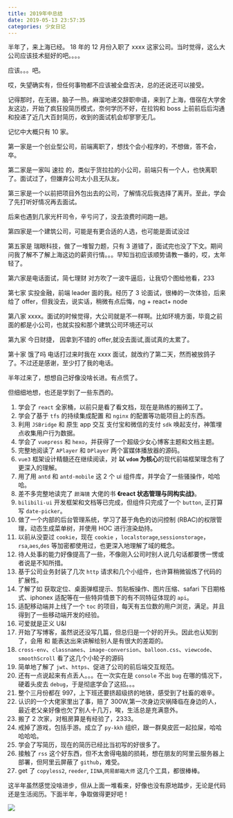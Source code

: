 ```yaml
---
title: 2019年中总结
date: 2019-05-13 23:57:35
categories: 少女日记
---
```


半年了，来上海已经。 18 年的 12 月份入职了 xxxx 这家公司。当时觉得，这么大公司应该技术挺好的吧。。。。

<!--more-->

应该。。。吧。

哎，失望确实有，但任何事物都不应该被全盘否决，总的还说还可以接受。

记得那时，在无锡，脑子一热，麻溜地递交辞职申请，来到了上海，借宿在大学舍友这边，开始了疯狂投简历模式，奈何学历不好，在拉钩和 boss 上前前后后沟通和投递了近几大百封简历，收到的面试机会却寥寥无几。

记忆中大概只有 10 家。

第一家是一个创业型公司，前端离职了，想找个会小程序的，不想做，答不会，卒。

第二家是一家叫 速拉 的，类似于货拉拉的小公司，前端只有一个人，也快离职了。面试过了，但嫌弃公司太小且无队友。

第三家是一个以前把项目外包出去的公司，了解情况后我选择了离开。至此，学会了先打听好情况再去面试。

后来也遇到几家光杆司令，辛亏问了，没去浪费时间跑一趟。

第四家是一个建筑公司，可能是有更合适的人选，也可能是面试没过

第五家是 瑞眼科技，做了一堆智力题，只有 3 道错了，面试完也没了下文。期间问我了解不了解上海这边的薪资行情。。。早知当初应该顺势请教一番的，哎，太年轻了。

第六家是电话面试，简七理财 对方吹了一波牛逼后，让我切个图给他看，233

第七家 实投金融，前端 leader 面的我。经历了 3 论面试，很棒的一次体验，后来给了 offer，但我没去，说实话，稍微有点后悔，ng + react+ node

第八家 xxxx。面试的时候觉得，大公司就是不一样啊。比如环境方面，毕竟之前面的都是小公司，也就实投和那个建筑公司环境还可以

第九家 今日财捷， 因拿到不错的 offer,就没去面试,面试真的太累了。

第十家 饿了吗 电话打过来时我在 xxxx 面试，就改约了第二天，然而被放鸽子了。不过还是感谢，至少打了我的电话。

半年过来了，想想自己好像没啥长进。有点慌了。

但细细地想，也还是学到了一些东西的。

1. 学会了 `react` 全家桶，以前只是看了看文档，现在是熟练的搬砖工了。
2. 学会了基于 `tfs` 的持续集成配置 和 `nginx` 的配置等功能项目上的东西。
3. 利用 `JSBridge` 和 原生 app 交互 支付宝和微信的支付 `sdk` 唤起支付，神策埋点收集用户行为数据。
4. 学会了 `vuepress` 和 `hexo`，并获得了一个超级少女心博客主题和文档主题。
5. 完整地阅读了 `APlayer` 和 `DPlayer` 两个富媒体播放器的源码。
6. `vue3` 框架设计精髓还在继续阅读，对 **以 `vdom` 为核心**的现代前端框架理念有了更深入的理解。
7. 用了用 `antd` 和 `antd-mobile` 这 2 个 ui 组件库，并学会了一些骚操作，哈哈哈。
8. 差不多完整地读完了 `颜海镜` 大佬的书 **《react 状态管理与同构实战》**。
9. `bilibili-ui` 开发框架和文档等已完成，但组件只完成了一个 `button`, 正打算写 `date-picker`。
10. 做了一个内部的后台管理系统，学习了基于角色的访问控制 (RBAC)的权限管理，动态生成菜单树，并使用 HOC 进行渲染劫持。
11. 以前从没耍过 `cookie`，现在 `cookie` ，`localstorage`,`sessionstorage`，`rsa`,`aes`,`des` 等加密都使用过，也更深入地理解了域的概念。
12. 待人处事的能力好像提高了一些，不像刚入公司时别人说几句话都要愣一愣或者说是不知所措。
13. 基于公司业务封装了几次 `http` 请求和几个小组件，也许算稍微锻炼了代码的扩展性。
14. 了解了如 获取定位、桌面弹框提示、剪贴板操作、图片压缩、safari 下日期格式、iphonex 适配等在一些特异情景下的有不同特征体现的 `api`。
15. 适配移动端并上线了一个 `toc` 的项目，每天有五位数的用户浏览，满足。并且得到了一些移动端开发的经验。
16. 可爱就是正义 U&I
17. 开始了写博客，虽然说还没写几篇，但总归是一个好的开头。因此也认知到了，会用 和 能表达出来讲解给别人是有很大的差距的。
18. `cross-env`、`classnames`、`image-conversion`、`balloon.css`、`viewcode`、`smoothScroll` 看了这几个小轮子的源码
19. 简单地了解了 `jwt`、`https`、促进了公司的前后端交互规范。
20. 还有一点说起来有点丢人。。。在一次实在是 `console` 不出 `bug` 在哪的情况下，硬着头皮去 `debug`，于是彻底学会了这招。。。
21. 整个三月份都在 997，上下班还要挤超级挤的地铁，感受到了社畜的艰辛。
22. 认识的一个大佬家里出了事，赔了 300W,第一次身边灾祸降临在身边的人，最近老父亲好像也欠了别人十几万，唉，生活总是充满意外。
23. 搬了 2 次家，对租房算是有经验了，2333。
24. 戒掉了游戏，包括手游。成立了 `py-kkh` 组织，跟一群臭皮匠一起拉屎，哈哈哈哈哈。
25. 学会了写简历，现在的简历已经比当初写的好很多了。
26. 接触了 `rss` 这个好东西，但不太舍得电脑的损耗，想在朋友的阿里云服务器上部署，但阿里云屏蔽了 `github`，难受。
27. get 了 `copyless2`, `reeder`, `IINA`,`网易邮箱大师` 这几个工具，都很棒棒。

这半年虽然感觉没啥进步，但从上面一堆看来，好像也没有原地踏步，无论是代码还是生活阅历。下面半年，争取做得更好吧！

![](/images/头疼.jpg)
